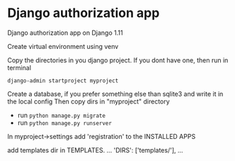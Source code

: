 # Django authorization app
Django authorization app on Django 1.11

Create virtual environment using venv

Copy the directories in you django project. If you dont have one, then run in terminal

```django-admin startproject myproject```

Create a database, if you prefer something else than sqlite3 and write it in the local config
Then copy dirs in "myproject" directory

* run ```python manage.py migrate```  
* run ```python manage.py runserver```


In myproject->settings add  'registration' to the INSTALLED APPS

add templates dir in TEMPLATES.
...
'DIRS': ['templates/'],
...

